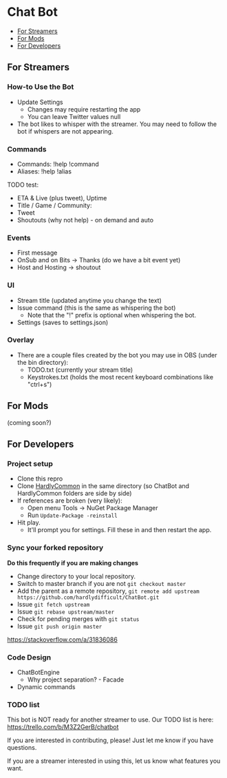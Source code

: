 # Chat Bot

 - [For Streamers](#for-streamers)
 - [For Mods](#for-mods)
 - [For Developers](#for-developers)

## For Streamers

### How-to Use the Bot

 - Update Settings
    - Changes may require restarting the app
    - You can leave Twitter values null
 - The bot likes to whisper with the streamer.  You may need to follow the bot if whispers are not appearing.

### Commands

 - Commands: !help !command 
 - Aliases: !help !alias

TODO test:

 - ETA & Live (plus tweet), Uptime
 - Title / Game / Community:
 - Tweet
 - Shoutouts (why not help) - on demand and auto

### Events

 - First message
 - OnSub and on Bits -> Thanks (do we have a bit event yet)
 - Host and Hosting -> shoutout 

### UI

 - Stream title (updated anytime you change the text)
 - Issue command (this is the same as whispering the bot)
   - Note that the "!" prefix is optional when whispering the bot.
 - Settings (saves to settings.json)

### Overlay

 - There are a couple files created by the bot you may use in OBS (under the bin directory):
   - TODO.txt (currently your stream title)
   - Keystrokes.txt (holds the most recent keyboard combinations like "ctrl+s")

## For Mods

(coming soon?)

## For Developers

### Project setup

 - Clone this repro
 - Clone [HardlyCommon](https://github.com/hardlydifficult/HardlyCommon) in the same directory (so ChatBot and HardlyCommon folders are side by side)
 - If references are broken (very likely):
    - Open menu Tools -> NuGet Package Manager
    - Run ```Update-Package -reinstall```
 - Hit play.
   - It'll prompt you for settings.  Fill these in and then restart the app.

### Sync your forked repository

**Do this frequently if you are making changes**

 - Change directory to your local repository.
 - Switch to master branch if you are not ```git checkout master```
 - Add the parent as a remote repository, ```git remote add upstream https://github.com/hardlydifficult/ChatBot.git```
 - Issue ```git fetch upstream```
 - Issue ```git rebase upstream/master```
 - Check for pending merges with ```git status```
 - Issue ```git push origin master```
 
https://stackoverflow.com/a/31836086

### Code Design

 - ChatBotEngine 
   - Why project separation? - Facade
 - Dynamic commands

### TODO list

This bot is NOT ready for another streamer to use.  Our TODO list is here: https://trello.com/b/M3Z2GerB/chatbot

If you are interested in contributing, please!  Just let me know if you have questions.

If you are a streamer interested in using this, let us know what features you want.